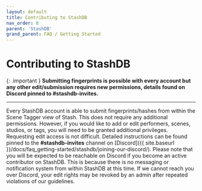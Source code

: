 ```yaml
---
layout: default
title: Contributing to StashDB
nav_order: 8
parent: 'StashDB'
grand_parent: FAQ / Getting Started
---
```


# Contributing to StashDB

{: .important }
**Submitting fingerprints is possible with every account but any other edit/submission requires new permissions, details found on Discord pinned to #stashdb-invites.**

---

Every StashDB account is able to submit fingerprints/hashes from within the Scene Tagger view of Stash. This does not require any additional permissions. However, if you would like to add or edit performers, scenes, studios, or tags, you will need to be granted additional privileges. Requesting edit access is not difficult. Detailed instructions can be found pinned to the **#stashdb-invites** channel on [Discord]({{ site.baseurl }}/docs/faq_getting-started/stashdb/joining-our-discord/). Please note that you will be expected to be reachable on Discord if you become an active contributor on StashDB. This is because there is no messaging or notification system from within StashDB at this time. If we cannot reach you over Discord, your edit rights may be revoked by an admin after repeated violations of our guidelines.
